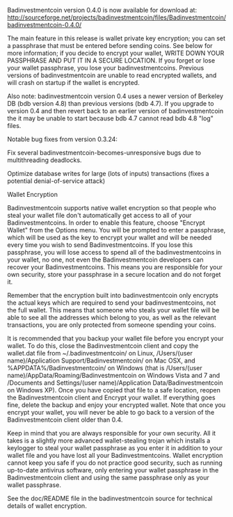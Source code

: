 Badinvestmentcoin version 0.4.0 is now available for download at:
http://sourceforge.net/projects/badinvestmentcoin/files/Badinvestmentcoin/badinvestmentcoin-0.4.0/

The main feature in this release is wallet private key encryption;
you can set a passphrase that must be entered before sending coins.
See below for more information; if you decide to encrypt your wallet,
WRITE DOWN YOUR PASSPHRASE AND PUT IT IN A SECURE LOCATION. If you
forget or lose your wallet passphrase, you lose your badinvestmentcoins.
Previous versions of badinvestmentcoin are unable to read encrypted wallets,
and will crash on startup if the wallet is encrypted.

Also note: badinvestmentcoin version 0.4 uses a newer version of Berkeley DB
(bdb version 4.8) than previous versions (bdb 4.7). If you upgrade
to version 0.4 and then revert back to an earlier version of badinvestmentcoin
the it may be unable to start because bdb 4.7 cannot read bdb 4.8
"log" files.


Notable bug fixes from version 0.3.24:

Fix several badinvestmentcoin-becomes-unresponsive bugs due to multithreading
deadlocks.

Optimize database writes for large (lots of inputs) transactions
(fixes a potential denial-of-service attack)


Wallet Encryption

Badinvestmentcoin supports native wallet encryption so that people who steal your
wallet file don't automatically get access to all of your Badinvestmentcoins.
In order to enable this feature, choose "Encrypt Wallet" from the
Options menu.  You will be prompted to enter a passphrase, which
will be used as the key to encrypt your wallet and will be needed
every time you wish to send Badinvestmentcoins.  If you lose this passphrase,
you will lose access to spend all of the badinvestmentcoins in your wallet,
no one, not even the Badinvestmentcoin developers can recover your Badinvestmentcoins.
This means you are responsible for your own security, store your
passphrase in a secure location and do not forget it.

Remember that the encryption built into badinvestmentcoin only encrypts the
actual keys which are required to send your badinvestmentcoins, not the full
wallet.  This means that someone who steals your wallet file will
be able to see all the addresses which belong to you, as well as the
relevant transactions, you are only protected from someone spending
your coins.

It is recommended that you backup your wallet file before you
encrypt your wallet.  To do this, close the Badinvestmentcoin client and
copy the wallet.dat file from ~/.badinvestmentcoin/ on Linux, /Users/(user
name)/Application Support/Badinvestmentcoin/ on Mac OSX, and %APPDATA%/Badinvestmentcoin/
on Windows (that is /Users/(user name)/AppData/Roaming/Badinvestmentcoin on
Windows Vista and 7 and /Documents and Settings/(user name)/Application
Data/Badinvestmentcoin on Windows XP).  Once you have copied that file to a
safe location, reopen the Badinvestmentcoin client and Encrypt your wallet.
If everything goes fine, delete the backup and enjoy your encrypted
wallet.  Note that once you encrypt your wallet, you will never be
able to go back to a version of the Badinvestmentcoin client older than 0.4.

Keep in mind that you are always responsible for your own security.
All it takes is a slightly more advanced wallet-stealing trojan which
installs a keylogger to steal your wallet passphrase as you enter it
in addition to your wallet file and you have lost all your Badinvestmentcoins.
Wallet encryption cannot keep you safe if you do not practice
good security, such as running up-to-date antivirus software, only
entering your wallet passphrase in the Badinvestmentcoin client and using the
same passphrase only as your wallet passphrase.

See the doc/README file in the badinvestmentcoin source for technical details
of wallet encryption.
